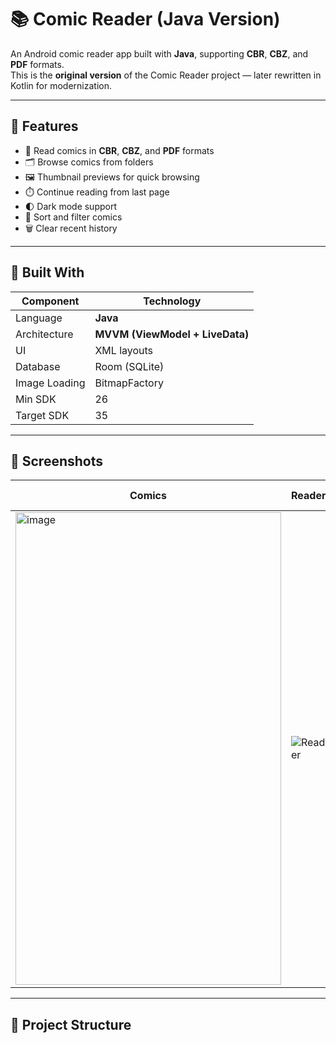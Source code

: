 # 📚 Comic Reader (Java Version)

An Android comic reader app built with **Java**, supporting **CBR**, **CBZ**, and **PDF** formats.  
This is the **original version** of the Comic Reader project — later rewritten in Kotlin for modernization.

---

## 🚀 Features
- 📖 Read comics in **CBR**, **CBZ**, and **PDF** formats  
- 🗂️ Browse comics from folders  
- 🖼️ Thumbnail previews for quick browsing  
- ⏱️ Continue reading from last page  
- 🌓 Dark mode support  
- 🔄 Sort and filter comics  
- 🗑️ Clear recent history  

---

## 🧠 Built With
| Component | Technology |
|------------|-------------|
| Language | **Java** |
| Architecture | **MVVM (ViewModel + LiveData)** |
| UI | XML layouts |
| Database | Room (SQLite) |
| Image Loading | BitmapFactory |
| Min SDK | 26 |
| Target SDK | 35 |

---

## 📸 Screenshots
| Comics | Reader | Info Dialog |
|----------|---------|-------------|
| <img width="425" height="756" alt="image" src="https://github.com/user-attachments/assets/ef73e8c5-dbe9-4713-98ed-75d7f4b5443a" /> | ![Reader](screenshots/reader.png) | ![Info](screenshots/info.png) |

---

## 🧩 Project Structure
